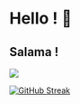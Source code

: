 # Hello ! 👋
## Salama !  
![](https://komarev.com/ghpvc/?username=tokyRT&color=blueviolet&style=flat-square)  

[![GitHub Streak](http://github-readme-streak-stats.herokuapp.com?user=tokyRT&theme=nightowl&hide_border=true&date_format=M%20j%5B%2C%20Y%5D)](https://git.io/streak-stats)
